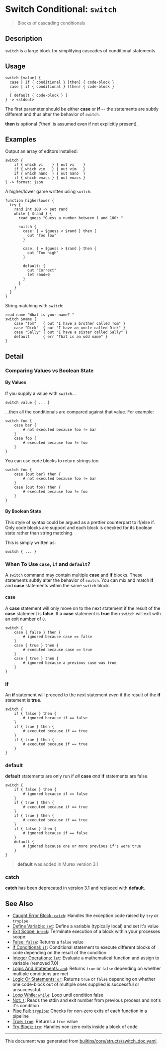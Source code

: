 # Switch Conditional: `switch`

> Blocks of cascading conditionals

## Description

`switch` is a large block for simplifying cascades of conditional statements.

## Usage

```
switch [value] {
  case | if { conditional } [then] { code-block }
  case | if { conditional } [then] { code-block }
  ...
  [ default { code-block } ]
} -> <stdout>
```

The first parameter should be either **case** or **if** -- the statements are
subtly different and thus alter the behavior of `switch`.

**then** is optional ('then' is assumed even if not explicitly present).

## Examples

Output an array of editors installed:

```
switch {
    if { which vi    } { out vi    }
    if { which vim   } { out vim   }
    if { which nano  } { out nano  }
    if { which emacs } { out emacs }
} -> format: json
```

A higher/lower game written using `switch`:

```
function higherlower {
  try {
    rand int 100 -> set rand
    while { $rand } {
      read guess "Guess a number between 1 and 100: "

      switch {
        case: { = $guess < $rand } then {
          out "Too low"
        }

        case: { = $guess > $rand } then {
          out "Too high"
        }

        default: {
          out "Correct"
          let rand=0
        }
      }
    }
  }
}
```

String matching with `switch`:

```
read name "What is your name? "
switch $name {
    case "Tom"   { out "I have a brother called Tom" }
    case "Dick"  { out "I have an uncle called Dick" }
    case "Sally" { out "I have a sister called Sally" }
    default      { err "That is an odd name" }
}
```

## Detail

### Comparing Values vs Boolean State

#### By Values

If you supply a value with `switch`...

```
switch value { ... }
```

...then all the conditionals are compared against that value. For example:

```
switch foo {
    case bar {
        # not executed because foo != bar
    }
    case foo {
        # executed because foo != foo
    }
}
```

You can use code blocks to return strings too

```
switch foo {
    case {out bar} then {
        # not executed because foo != bar
    }
    case {out foo} then {
        # executed because foo != foo
    }
}
```

#### By Boolean State

This style of syntax could be argued as a prettier counterpart to if/else if.
Only code blocks are support and each block is checked for its boolean state
rather than string matching.

This is simply written as:

```
switch { ... }
```

### When To Use `case`, `if` and `default`?

A `switch` command may contain multiple **case** and **if** blocks. These
statements subtly alter the behavior of `switch`. You can mix and match **if**
and **case** statements within the same `switch` block.

#### case

A **case** statement will only move on to the next statement if the result of
the **case** statement is **false**. If a **case** statement is **true** then
`switch` will exit with an exit number of `0`.

```
switch {
    case { false } then {
        # ignored because case == false
    }
    case { true } then {
        # executed because case == true
    }
    case { true } then {
        # ignored because a previous case was true
    }
}
```

### if

An **if** statement will proceed to the next statement _even_ if the result of
the **if** statement is **true**.

```
switch {
    if { false } then {
        # ignored because if == false
    }
    if { true } then {
        # executed because if == true
    }
    if { true } then {
        # executed because if == true
    }
}
```

### default

**default** statements are only run if _all_ **case** _and_ **if** statements are
false.

```
switch {
    if { false } then {
        # ignored because if == false
    }
    if { true } then {
        # executed because if == true
    }
    if { true } then {
        # executed because if == true
    }
    if { false } then {
        # ignored because if == false
    }
    default {
        # ignored because one or more previous if's were true
    }
}
```

> **default** was added in Murex version 3.1

### catch

**catch** has been deprecated in version 3.1 and replaced with **default**.

## See Also

* [Caught Error Block: `catch`](../commands/catch.md):
  Handles the exception code raised by `try` or `trypipe`
* [Define Variable: `set`](../commands/set.md):
  Define a variable (typically local) and set it's value
* [Exit Scope: `break`](../commands/break.md):
  Terminate execution of a block within your processes scope
* [False: `false`](../commands/false.md):
  Returns a `false` value
* [If Conditional: `if`](../commands/if.md):
  Conditional statement to execute different blocks of code depending on the result of the condition
* [Integer Operations: `let`](../deprecated/let.md):
  Evaluate a mathematical function and assign to variable (removed 7.0)
* [Logic And Statements: `and`](../commands/and.md):
  Returns `true` or `false` depending on whether multiple conditions are met
* [Logic Or Statements: `or`](../commands/or.md):
  Returns `true` or `false` depending on whether one code-block out of multiple ones supplied is successful or unsuccessful.
* [Loop While: `while`](../commands/while.md):
  Loop until condition false
* [Not: `!`](../commands/not-func.md):
  Reads the stdin and exit number from previous process and not's it's condition
* [Pipe Fail: `trypipe`](../commands/trypipe.md):
  Checks for non-zero exits of each function in a pipeline
* [True: `true`](../commands/true.md):
  Returns a `true` value
* [Try Block: `try`](../commands/try.md):
  Handles non-zero exits inside a block of code

<hr/>

This document was generated from [builtins/core/structs/switch_doc.yaml](https://github.com/lmorg/murex/blob/master/builtins/core/structs/switch_doc.yaml).